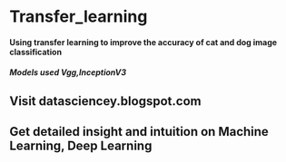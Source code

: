 # Transfer_learning
#### Using transfer learning to improve the accuracy of cat and dog  image classification<br>
##### Models used Vgg,InceptionV3

## Visit datasciencey.blogspot.com 
## Get detailed insight and intuition on Machine Learning, Deep Learning
